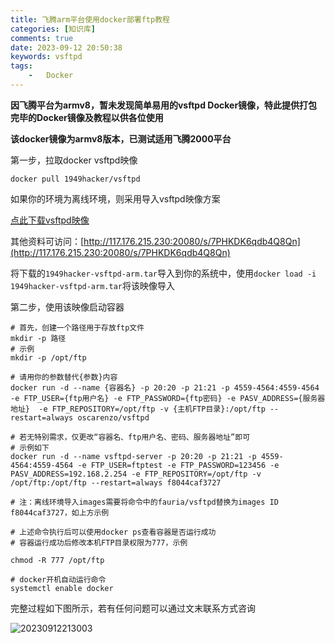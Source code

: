 ```yaml
---
title: 飞腾arm平台使用docker部署ftp教程
categories: [知识库]
comments: true
date: 2023-09-12 20:50:38
keywords: vsftpd
tags:
    -   Docker
---
```


**因飞腾平台为armv8，暂未发现简单易用的vsftpd Docker镜像，特此提供打包完毕的Docker镜像及教程以供各位使用**

<!-- more -->

**该docker镜像为armv8版本，已测试适用飞腾2000平台**

第一步，拉取docker vsftpd映像

`docker pull 1949hacker/vsftpd`

如果你的环境为离线环境，则采用导入vsftpd映像方案

[点此下载vsftpd映像](http://117.176.215.230:20080/s/7PHKDK6qdb4Q8Qn/download?path=%2Fdocker%20images&files=1949hacker-vsftpd-arm.tar&downloadStartSecret=30n7yazxext)

其他资料可访问：[http://117.176.215.230:20080/s/7PHKDK6qdb4Q8Qn](http://117.176.215.230:20080/s/7PHKDK6qdb4Q8Qn)

将下载的`1949hacker-vsftpd-arm.tar`导入到你的系统中，使用`docker load -i 1949hacker-vsftpd-arm.tar`将该映像导入

第二步，使用该映像启动容器

```shell
# 首先，创建一个路径用于存放ftp文件
mkdir -p 路径
# 示例
mkdir -p /opt/ftp

# 请用你的参数替代{参数}内容
docker run -d --name {容器名} -p 20:20 -p 21:21 -p 4559-4564:4559-4564 -e FTP_USER={ftp用户名} -e FTP_PASSWORD={ftp密码} -e PASV_ADDRESS={服务器地址}  -e FTP_REPOSITORY=/opt/ftp -v {主机FTP目录}:/opt/ftp --restart=always oscarenzo/vsftpd

# 若无特别需求，仅更改“容器名、ftp用户名、密码、服务器地址”即可
# 示例如下
docker run -d --name vsftpd-server -p 20:20 -p 21:21 -p 4559-4564:4559-4564 -e FTP_USER=ftptest -e FTP_PASSWORD=123456 -e PASV_ADDRESS=192.168.2.254 -e FTP_REPOSITORY=/opt/ftp -v /opt/ftp:/opt/ftp --restart=always f8044caf3727

# 注：离线环境导入images需要将命令中的fauria/vsftpd替换为images ID f8044caf3727，如上方示例

# 上述命令执行后可以使用docker ps查看容器是否运行成功
# 容器运行成功后修改本机FTP目录权限为777，示例

chmod -R 777 /opt/ftp

# docker开机自动运行命令
systemctl enable docker
```

完整过程如下图所示，若有任何问题可以通过文末联系方式咨询

![20230912213003](https://img.hackerbs.com//20230912213003.png)
